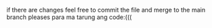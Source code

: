 if there are changes feel free to commit the file and merge to the main branch pleases para ma tarung ang code:(((
